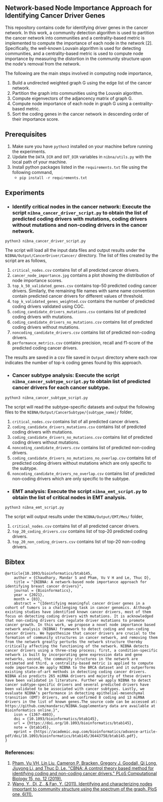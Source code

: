 ## Network-based Node Importance Approach for Identifying Cancer Driver Genes

This repository contains code for identifying driver genes in the cancer network. In this work, a community detection algorithm is used to partition the cancer network into communities and a centrality-based metric is implemented to compute the importance of each node in the network [2]. Specifically, the well-known Louvain algorithm is used for detecting communities, and a centrality-based metric is used to compute node importance by measuring the distortion in the community structure upon the node's removal from the network. 

The following are the main steps involved in computing node importance,
1. Build a undirected weighted graph G using the edge list of the cancer network.
2. Partition the graph into communities using the Louvain algorithm.
3. Compute eigenvectors of the adjancency matrix of graph G.
4. Compute node importance of each node in graph G using a centrality-based metric.
5. Sort the coding genes in the cancer network in descending order of their importance score.

## Prerequisites
1. Make sure you have `python3` installed on your machine before running the experiments.
2. Update the `DATA_DIR` and `OUT_DIR` variables in `nibna/utils.py` with the local path of your machine.
3. Install python packages listed in the `requirements.txt` file using the following command,
    * ```pip install -r requirements.txt```

## Experiments

* ### Identify critical nodes in the cancer network: Execute the script `nibna_cancer_driver_script.py` to obtain the list of predicted coding drivers with mutations, coding drivers without mutations and non-coding drivers in the cancer network.
```
python3 nibna_cancer_driver_script.py
```
The script will load all the input data files and output results under the `NIBNA/Output/CancerDriver/Cancer/` directory. The list of files created by the script are as follows,
1. `critical_nodes.csv` contains list of all predicted cancer drivers.
2. `cancer_node_importance.jpg` contains a plot showing the distribution of node importance scores.
3. `top_k_50_validated_genes.csv` contains top-50 predicted coding cancer drivers. Similarly, the remaining file names with same name convention contain predicted cancer drivers for different values of threshold.
4. `top_k_validated_genes_weighted.csv` contains the number of predicted coding drivers validated using CGC.
5. `coding_candidate_drivers_mutations.csv` contains list of predicted coding drivers with mutations.
6. `coding_candidate_drivers_no_mutations.csv` contains list of predicted coding drivers without mutations.
7. `noncoding_candidate_drivers.csv` contains list of predicted non-coding drivers.
8. `performance_metrics.csv` contains precision, recall and f1-score of the predicted coding cancer drivers.

The results are saved in a csv file saved in `Output` directory where each row indicates the number of top-k coding genes found by this approach.

* ### Cancer subtype analysis: Execute the script `nibna_cancer_subtype_script.py` to obtain list of predicted cancer drivers for each cancer subtype.
```
python3 nibna_cancer_subtype_script.py
```
The script will read the subtype-specific datasets and output the following files to the `NIBNA/Output/CancerSubtype/{subtype_name}/` folder,
1. `critical_nodes.csv` contains list of all predicted cancer drivers.
2. `coding_candidate_drivers_mutations.csv` contains list of predicted coding drivers with mutations.
3. `coding_candidate_drivers_no_mutations.csv` contains list of predicted coding drivers without mutations.
4. `noncoding_candidate_drivers.csv` contains list of predicted non-coding drivers.
5. `coding_candidate_drivers_no_mutations_no_overlap.csv` contains list of predicted coding drivers without mutations which are only specific to the subtype.
6. `noncoding_candidate_drivers_no_overlap.csv` contains list of predicted non-coding drivers which are only specific to the subtype.


* ### EMT analysis: Execute the script `nibna_emt_script.py` to obtain the list of critical nodes in EMT analysis.
```
python3 nibna_emt_script.py
```
The script will output results under the `NIBNA/Output/EMT/Mes/` folder,
1. `critical_nodes.csv` contains list of all predicted cancer drivers.
2. `top_20_coding_drivers.csv` contains list of top-20 predicted coding drivers.
3. `top_20_non_coding_drivers.csv` contains list of top-20 non-coding drivers.

## Bibtex
```
@article{10.1093/bioinformatics/btab145,
    author = {Chaudhary, Mandar S and Pham, Vu V H and Le, Thuc D},
    title = "{NIBNA: A network-based node importance approach for identifying breast cancer drivers}",
    journal = {Bioinformatics},
    year = {2021},
    month = {03},
    abstract = "{Identifying meaningful cancer driver genes in a cohort of tumors is a challenging task in cancer genomics. Although existing studies have identified known cancer drivers, most of them focus on detecting coding drivers with mutations. It is acknowledged that non-coding drivers can regulate driver mutations to promote cancer growth. In this work, we propose a novel node importance based network analysis (NIBNA) framework to detect coding and non-coding cancer drivers. We hypothesize that cancer drivers are crucial to the formation of community structures in cancer network, and removing them from the network greatly perturbs the network structure thereby critically affecting the functioning of the network. NIBNA detects cancer drivers using a three-step process; first, a condition-specific network is built by incorporating gene expression data and gene networks, second, the community structures in the network are estimated and third, a centrality-based metric is applied to compute node importance.We apply NIBNA to the BRCA dataset and it outperforms existing state-of-art methods in detecting coding cancer drivers. NIBNA also predicts 265 miRNA drivers and majority of these drivers have been validated in literature. Further we apply NIBNA to detect cancer subtype-specific drivers and several predicted drivers have been validated to be associated with cancer subtypes. Lastly, we evaluate NIBNA’s performance in detecting epithelial-mesenchymal transition (EMT) drivers, and we confirmed 8 coding and 13 miRNA drivers in the list of known genes.The source code can be accessed at: https://github.com/mandarsc/NIBNA.Supplementary data are available at Bioinformatics online.}",
    issn = {1367-4803},
    doi = {10.1093/bioinformatics/btab145},
    url = {https://doi.org/10.1093/bioinformatics/btab145},
    note = {btab145},
    eprint = {https://academic.oup.com/bioinformatics/advance-article-pdf/doi/10.1093/bioinformatics/btab145/36443758/btab145.pdf},
}
```
### References:
1. [Pham, Vu VH, Lin Liu, Cameron P. Bracken, Gregory J. Goodall, Qi Long, Jiuyong Li, and Thuc D. Le. "CBNA: A control theory based method for identifying coding and non-coding cancer drivers." PLoS Computational Biology 15, no. 12 (2019).](https://journals.plos.org/ploscompbiol/article?id=10.1371/journal.pcbi.1007538#sec009)
2. [Wang, Y., Di, Z., & Fan, Y. (2011). Identifying and characterizing nodes important to community structure using the spectrum of the graph. PloS one, 6(11).](https://journals.plos.org/plosone/article?id=10.1371/journal.pone.0027418)
